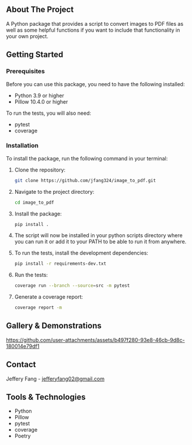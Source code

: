 ## About The Project

A Python package that provides a script to convert images to PDF files as well as some helpful functions if you want to include that functionality in your own project.

## Getting Started

### Prerequisites

Before you can use this package, you need to have the following installed:

-   Python 3.9 or higher
-   Pillow 10.4.0 or higher

To run the tests, you will also need:

-   pytest
-   coverage

### Installation

To install the package, run the following command in your terminal:

1. Clone the repository:

    ```sh
    git clone https://github.com/jfang324/image_to_pdf.git
    ```

2. Navigate to the project directory:

    ```sh
    cd image_to_pdf
    ```

3. Install the package:

    ```sh
    pip install .
    ```

4. The script will now be installed in your python scripts directory where you can run it or add it to your PATH to be able to run it from anywhere.

5. To run the tests, install the development dependencies:

    ```sh
    pip install -r requirements-dev.txt
    ```

6. Run the tests:

    ```sh
    coverage run --branch --source=src -m pytest
    ```

7. Generate a coverage report:

    ```sh
    coverage report -m
    ```

## Gallery & Demonstrations

https://github.com/user-attachments/assets/b497f280-93e8-46cb-9d8c-180014e79df1

## Contact

Jeffery Fang - [jefferyfang02@gmail.com](mailto:jefferyfang02@gmail.com)

## Tools & Technologies

-   Python
-   Pillow
-   pytest
-   coverage
-   Poetry
